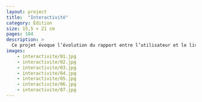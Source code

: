 ```yaml
---
layout: project
title:  "Interactivité"
category: Édition
size: 15,5 × 21 cm
pages: 104
description: >
  Ce projet évoque l’évolution du rapport entre l’utilisateur et le livre ou la lecture de manière extensive : comment le lecteur est passé du volumen, au codex, puis au livre et enfin, au livre électronique. Le rapport est tout d’abord physique et manuel : il s’agissait de dérouler l’objet, à tourner les pages et aujourd’hui à utiliser son index pour 'cliquer'. Le support lui aussi a changé : du manuscrit à la page, il en est venu à l’écran. Enfin, les différents moyens de navigation (papier interactif, QR code, livre interactif, livre enrichi livre) sont étudiés, et notamment l’impact sur les nouvelles formes de lecture.
images:
    - interactivite/01.jpg
    - interactivite/02.jpg
    - interactivite/03.jpg
    - interactivite/04.jpg
    - interactivite/05.jpg
    - interactivite/06.jpg
    - interactivite/07.jpg
---
```

